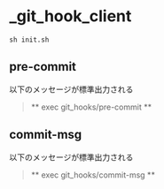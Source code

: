 # _git_hook_client

```init
sh init.sh
```

## pre-commit

以下のメッセージが標準出力される
> ** exec git_hooks/pre-commit **

## commit-msg

以下のメッセージが標準出力される
> ** exec git_hooks/commit-msg **
